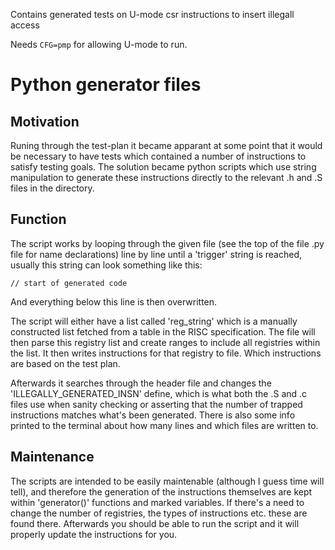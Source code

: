 Contains generated tests on U-mode csr instructions to insert illegall access

Needs `CFG=pmp` for allowing U-mode to run.


# Python generator files

## Motivation
Runing through the test-plan it became apparant at some point that it would be necessary to have tests which contained a number of instructions to satisfy testing goals. The solution became python scripts which use string manipulation to generate these instructions directly to the relevant .h and .S files in the directory.

## Function
The script works by looping through the given file (see the top of the file .py file for name declarations) line by line until a 'trigger' string is reached, usually this string can look something like this:

```
// start of generated code
```

And everything below this line is then overwritten.

The script will either have a list called 'reg_string' which is a manually constructed list fetched from a table in the RISC specification. The file will then parse this registry list and create ranges to include all registries within the list. It then writes instructions for that registry to file. Which instructions are based on the test plan.

Afterwards it searches through the header file and changes the 'ILLEGALLY_GENERATED_INSN' define, which is what both the .S and .c files use when sanity checking or asserting that the number of trapped instructions matches what's been generated. There is also some info printed to the terminal about how many lines and which files are written to.


## Maintenance
The scripts are intended to be easily maintenable (although I guess time will tell), and therefore the generation of the instructions themselves are kept within 'generator()' functions and marked variables. If there's a need to change the number of registries, the types of instructions etc. these are found there. Afterwards you should be able to run the script and it will properly update the instructions for you.
